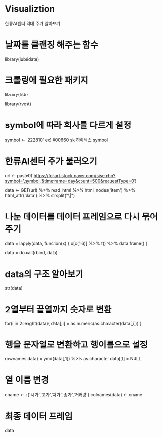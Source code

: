 # Visualiztion 
한류AI센터 역대 주가 알아보기

# 날짜를 클랜징 해주는 함수
library(lubridate) 

# 크롤링에 필요한 패키지
library(httr)

library(rvest)

# symbol에 따라 회사를 다르게 설정
symbol <- '222810' 
ex) 000660 sk 하이닉스 symbol     

# 한류AI센터 주가 불러오기
url <- paste0('https://fchart.stock.naver.com/sise.nhn?symbol=',symbol,'&timeframe=day&count=500&requestType=0')


data <- GET(url) %>% 
  read_html %>% 
  html_nodes('item') %>% 
  html_attr('data') %>% 
  strsplit("\\|")

# 나눈 데이터를 데이터 프레임으로 다시 묶어주기
data = lapply(data, function(x) {
  x[c(1:6)] %>% t() %>% data.frame()
}

data = do.call(rbind, data)

# data의 구조 알아보기
str(data)

# 2열부터 끝열까지 숫자로 변환
for(i in 2:lenght(data){
  data[,i] = as.numeric(as.character(data[,i]))
}

# 행을 문자열로 변환하고 행이름으로 설정
rownames(data) = ymd(data[,1]) %>% as.character
data[,1] = NULL

# 열 이름 변경
cname <- c('시가','고가','저가','종가','거래량')
colnames(data) <-  cname

# 최종 데이터 프레임 
data
